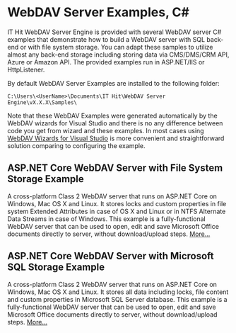 # WebDAV Server Examples, C#
IT Hit WebDAV Server Engine is provided with several WebDAV server C# examples that demonstrate how to build a WebDAV server with SQL back-end or with file system storage. You can adapt these samples to utilize almost any back-end storage including storing data via CMS/DMS/CRM API, Azure or Amazon API. The provided examples run in ASP.NET/IIS or HttpListener.

By default WebDAV Server Examples are installed to the following folder:

```shell
C:\Users\<UserName>\Documents\IT Hit\WebDAV Server Engine\vX.X.X\Samples\
```

Note that these WebDAV Examples were generated automatically by the WebDAV wizards for Visual Studio and there is no any difference between code you get from wizard and these examples. In most cases using [WebDAV Wizards for Visual Studio](https://www.webdavsystem.com/server/documentation/vs_wizards/) is more convenient and straightforward solution comparing to configuring the example.

## ASP.NET Core WebDAV Server with File System Storage Example
A cross-platform Class 2 WebDAV server that runs on ASP.NET Core on Windows, Mac OS X and Linux. It stores locks and custom properties in file system Extended Attributes in case of OS X and Linux or in NTFS Alternate Data Streams in case of Windows. This example is a fully-functional WebDAV server that can be used to open, edit and save Microsoft Office documents directly to server, without download/upload steps. [More...](https://www.webdavsystem.com/server/server_examples/cross_platform_asp_net_core_file_system/)

## ASP.NET Core WebDAV Server with Microsoft SQL Storage Example
A cross-platform Class 2 WebDAV server that runs on ASP.NET Core on Windows, Mac OS X and Linux. It stores all data including locks, file content and custom properties in Microsoft SQL Server database. This example is a fully-functional WebDAV server that can be used to open, edit and save Microsoft Office documents directly to server, without download/upload steps. [More...](https://www.webdavsystem.com/server/server_examples/cross_platform_asp_net_core_sql/)
